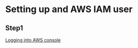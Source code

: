 Setting up and AWS IAM user
==========================

Step1
-----
[Logging into AWS console](images/step1.png?raw=true)

